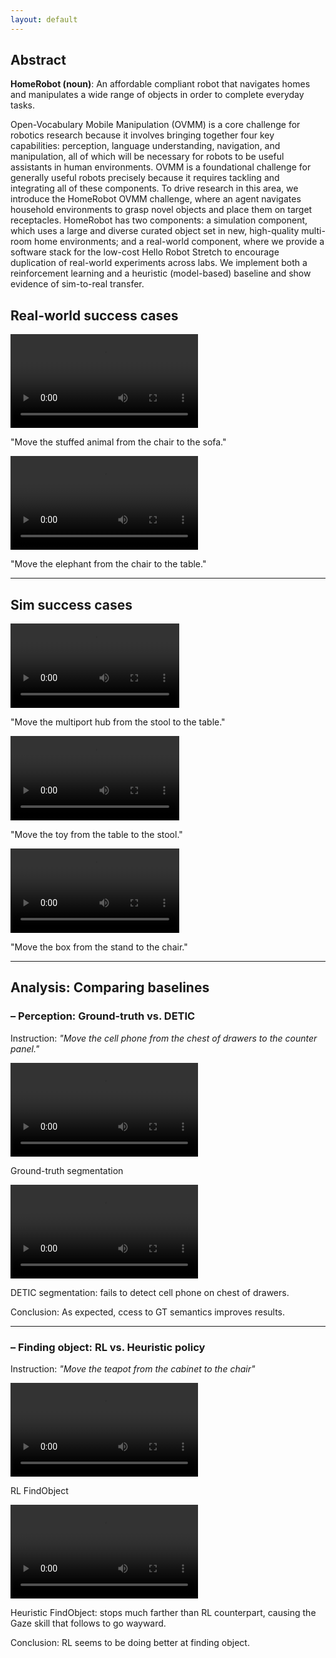 ```yaml
---
layout: default
---
```


## Abstract

**HomeRobot (noun)**: An affordable compliant robot that navigates
homes and manipulates a wide range of objects in order to complete everyday tasks.


Open-Vocabulary Mobile Manipulation (OVMM) is a core challenge for robotics research because it involves bringing together four key capabilities: perception, language understanding, navigation, and manipulation, all of which will be necessary for robots to be useful assistants in human environments. OVMM is a foundational challenge for generally useful robots precisely because it requires tackling and integrating all of these components. To drive research in this area, we introduce the HomeRobot OVMM challenge, where an agent navigates household environments to grasp novel objects and place them on target receptacles. HomeRobot has two components: a simulation component, which uses a large and diverse curated object set in new, high-quality multi-room home environments; and a real-world component, where we provide a software stack for the low-cost Hello Robot Stretch to encourage duplication of real-world experiments across labs. We implement both a reinforcement learning and a
heuristic (model-based) baseline and show evidence of sim-to-real transfer.
 
## Real-world success cases

<div class="video-row">
<div class="video-container">
  <video src="./assets/videos/ovmm_real_world_success_1_edited.mp4" controls="controls" style="max-width: 400px;"></video>
  <p class="caption">"Move the stuffed animal from the chair to the sofa."</p>
</div>
<div class="video-container">
  <video src="./assets/videos/ovmm_real_world_success_2_edited.mp4" controls="controls" style="max-width: 400px;"></video>
  <p class="caption">"Move the elephant from the chair to the table."</p>
</div>
</div>

---
 
## Sim success cases

<div class="video-row">
<div class="video-container">
  <video src="./assets/videos/multiport_hub-stool-table_success.mp4" controls="controls" style="max-width: 270px;"></video>
  <p class="caption">"Move the multiport hub from the stool to the table."</p>
</div>

<div class="video-container">
  <video src="./assets/videos/toy_construction_set-table-stool-success.mp4" controls="controls" style="max-width: 270px;"></video>
  <p class="caption">"Move the toy from the table to the stool."</p>
</div>

<div class="video-container">
  <video src="./assets/videos/box-stand-chair-success.mp4" controls="controls" style="max-width: 270px;"></video>
  <p class="caption">"Move the box from the stand to the chair."</p>
</div>
</div>

---

## Analysis: Comparing baselines

### – Perception: Ground-truth vs. DETIC

Instruction: *"Move the cell phone from the chest of drawers to the counter panel."*

<div class="video-container">
<video src="./assets/videos/gt_seg_661_cellphone-chest_of_drawers-counter.mp4" controls="controls" style="max-width: 800px;"></video>
<p class="caption">Ground-truth segmentation</p>
</div>

<div class="video-container">
<video src="./assets/videos/detic_seg_661_cellphone-chest_of_drawers-counter.mp4" controls="controls" style="max-width: 800px;"></video>
<p class="caption">DETIC segmentation: fails to detect cell phone on chest of drawers.</p>
</div>

Conclusion: As expected, ccess to GT semantics improves results.

---

### – Finding object: RL vs. Heuristic policy

Instruction: *"Move the teapot from the cabinet to the chair"*

<div class="video-container">
<video src="./assets/videos/rl_nav_19_teapot-cabinet-chair_panel_vis.mp4" controls="controls" style="max-width: 800px;"></video>
<p class="caption">RL FindObject</p>
</div>

<div class="video-container">
<video src="./assets/videos/heuristic_nav_19_teapot-cabinet-chair_panel_vis.mp4" controls="controls" style="max-width: 800px;"></video>
<p class="caption">Heuristic FindObject: stops much farther than RL counterpart, causing the Gaze skill that follows to go wayward.</p>
</div>

Conclusion: RL seems to be doing better at finding object.

<!-- ### Placing object: RL vs. Heuristic policy -->
